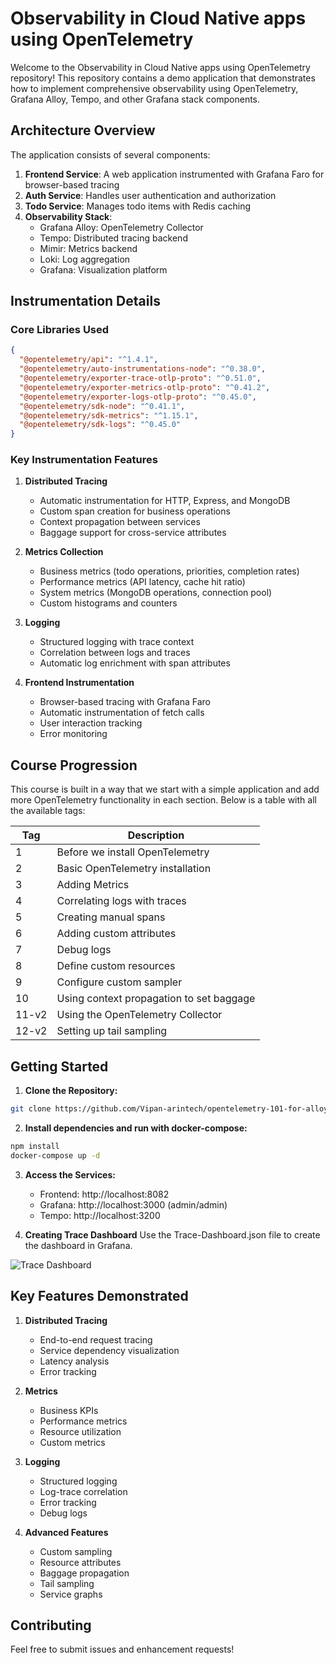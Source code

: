 # Observability in Cloud Native apps using OpenTelemetry

Welcome to the Observability in Cloud Native apps using OpenTelemetry repository! This repository contains a demo application that demonstrates how to implement comprehensive observability using OpenTelemetry, Grafana Alloy, Tempo, and other Grafana stack components.

## Architecture Overview

The application consists of several components:

1. **Frontend Service**: A web application instrumented with Grafana Faro for browser-based tracing
2. **Auth Service**: Handles user authentication and authorization
3. **Todo Service**: Manages todo items with Redis caching
4. **Observability Stack**:
   - Grafana Alloy: OpenTelemetry Collector
   - Tempo: Distributed tracing backend
   - Mimir: Metrics backend
   - Loki: Log aggregation
   - Grafana: Visualization platform

## Instrumentation Details

### Core Libraries Used

```json
{
  "@opentelemetry/api": "^1.4.1",
  "@opentelemetry/auto-instrumentations-node": "^0.38.0",
  "@opentelemetry/exporter-trace-otlp-proto": "^0.51.0",
  "@opentelemetry/exporter-metrics-otlp-proto": "^0.41.2",
  "@opentelemetry/exporter-logs-otlp-proto": "^0.45.0",
  "@opentelemetry/sdk-node": "^0.41.1",
  "@opentelemetry/sdk-metrics": "^1.15.1",
  "@opentelemetry/sdk-logs": "^0.45.0"
}
```

### Key Instrumentation Features

1. **Distributed Tracing**
   - Automatic instrumentation for HTTP, Express, and MongoDB
   - Custom span creation for business operations
   - Context propagation between services
   - Baggage support for cross-service attributes

2. **Metrics Collection**
   - Business metrics (todo operations, priorities, completion rates)
   - Performance metrics (API latency, cache hit ratio)
   - System metrics (MongoDB operations, connection pool)
   - Custom histograms and counters

3. **Logging**
   - Structured logging with trace context
   - Correlation between logs and traces
   - Automatic log enrichment with span attributes

4. **Frontend Instrumentation**
   - Browser-based tracing with Grafana Faro
   - Automatic instrumentation of fetch calls
   - User interaction tracking
   - Error monitoring

## Course Progression

This course is built in a way that we start with a simple application and add more OpenTelemetry functionality in each section. Below is a table with all the available tags:

| Tag | Description |
| ------------- | ------------- |
| 1 | Before we install OpenTelemetry |
| 2 | Basic OpenTelemetry installation |
| 3 | Adding Metrics |
| 4 | Correlating logs with traces |
| 5 | Creating manual spans |
| 6 | Adding custom attributes |
| 7 | Debug logs |
| 8 | Define custom resources |
| 9 | Configure custom sampler |
| 10 | Using context propagation to set baggage |
| 11-v2 | Using the OpenTelemetry Collector |
| 12-v2 | Setting up tail sampling |

## Getting Started

1. **Clone the Repository:** 
```bash
git clone https://github.com/Vipan-arintech/opentelemetry-101-for-alloy-and-tempo.git
```

2. **Install dependencies and run with docker-compose:** 
```bash
npm install
docker-compose up -d
```

3. **Access the Services:**
   - Frontend: http://localhost:8082
   - Grafana: http://localhost:3000 (admin/admin)
   - Tempo: http://localhost:3200

4. **Creating Trace Dashboard**
   Use the Trace-Dashboard.json file to create the dashboard in Grafana.

![Trace Dashboard](https://github.com/user-attachments/assets/515bd91f-728f-4e4f-95dd-e575f4437bf9)

## Key Features Demonstrated

1. **Distributed Tracing**
   - End-to-end request tracing
   - Service dependency visualization
   - Latency analysis
   - Error tracking

2. **Metrics**
   - Business KPIs
   - Performance metrics
   - Resource utilization
   - Custom metrics

3. **Logging**
   - Structured logging
   - Log-trace correlation
   - Error tracking
   - Debug logs

4. **Advanced Features**
   - Custom sampling
   - Resource attributes
   - Baggage propagation
   - Tail sampling
   - Service graphs

## Contributing

Feel free to submit issues and enhancement requests!
